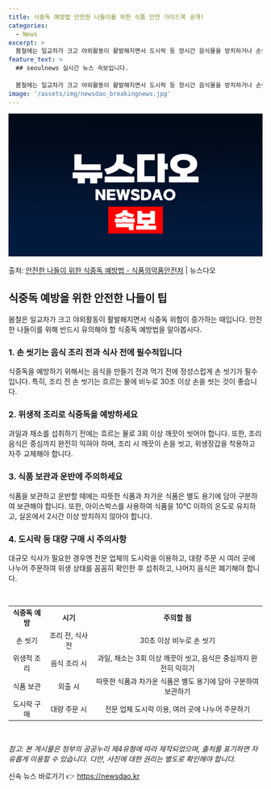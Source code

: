 ```yaml
---
title: 식중독 예방법 안전한 나들이를 위한 식품 안전 가이드북 공개!
categories:
  - News
excerpt: >
  봄철에는 일교차가 크고 야외활동이 활발해지면서 도시락 등 장시간 음식물을 방치하거나 손씻기 등 개인위생관리가…
feature_text: >
  ## seoulnews 실시간 뉴스 속보입니다.

  봄철에는 일교차가 크고 야외활동이 활발해지면서 도시락 등 장시간 음식물을 방치하거나 손씻기 등 개인위생관리가…
image: '/assets/img/newsdao_breakingnews.jpg'
---
```


![뉴스다오 속보](/assets/img/newsdao_breakingnews.jpg)

<p>출처: <a href="https://newsdao.kr/3600" rel="dofollow">안전한 나들이 위한 식중독 예방법 - 식품의약품안전처</a> | 뉴스다오</p>

<h2 data-ke-size="size26">식중독 예방을 위한 안전한 나들이 팁</h2>
<p data-ke-size="size16">봄철은 일교차가 크고 야외활동이 활발해지면서 식중독 위험이 증가하는 때입니다. 안전한 나들이를 위해 반드시 유의해야 할 식중독 예방법을 알아봅시다.</p>

<h3>1. <b>손 씻기는 음식 조리 전과 식사 전에 필수적입니다</b></h3>
<p data-ke-size="size16">식중독을 예방하기 위해서는 음식을 만들기 전과 먹기 전에 정성스럽게 손 씻기가 필수입니다. 특히, 조리 전 손 씻기는 흐르는 물에 비누로 30초 이상 손을 씻는 것이 좋습니다.</p>

<h3>2. <b>위생적 조리로 식중독을 예방하세요</b></h3>
<p data-ke-size="size16">과일과 채소를 섭취하기 전에는 흐르는 물로 3회 이상 깨끗이 씻어야 합니다. 또한, 조리 음식은 중심까지 완전히 익혀야 하며, 조리 시 깨끗이 손을 씻고, 위생장갑을 착용하고 자주 교체해야 합니다.</p>

<h3>3. <b>식품 보관과 운반에 주의하세요</b></h3>
<p data-ke-size="size16">식품을 보관하고 운반할 때에는 따뜻한 식품과 차가운 식품은 별도 용기에 담아 구분하여 보관해야 합니다. 또한, 아이스박스를 사용하여 식품을 10℃ 이하의 온도로 유지하고, 실온에서 2시간 이상 방치하지 않아야 합니다.</p>

<h3>4. <b>도시락 등 대량 구매 시 주의사항</b></h3>
<p data-ke-size="size16">대규모 식사가 필요한 경우엔 전문 업체의 도시락을 이용하고, 대량 주문 시 여러 곳에 나누어 주문하여 위생 상태를 꼼꼼히 확인한 후 섭취하고, 나머지 음식은 폐기해야 합니다.</p>

<p data-ke-size="size16">&nbsp;</p>
<table>
<tbody>
<tr>
<td style="text-align: center; height: 17px;"><b>식중독 예방</b></td>
<td style="text-align: center; height: 17px;"><b>시기</b></td>
<td style="text-align: center; height: 17px;"><b>주의할 점</b></td>
</tr>
<tr>
<td style="text-align: center; height: 17px;">손 씻기</td>
<td style="text-align: center; height: 17px;">조리 전, 식사 전</td>
<td style="text-align: center; height: 17px;">30초 이상 비누로 손 씻기</td>
</tr>
<tr>
<td style="text-align: center; height: 17px;">위생적 조리</td>
<td style="text-align: center; height: 17px;">음식 조리 시</td>
<td style="text-align: center; height: 17px;">과일, 채소는 3회 이상 깨끗이 씻고, 음식은 중심까지 완전히 익히기</td>
</tr>
<tr>
<td style="text-align: center; height: 17px;">식품 보관</td>
<td style="text-align: center; height: 17px;">외출 시</td>
<td style="text-align: center; height: 17px;">따뜻한 식품과 차가운 식품은 별도 용기에 담아 구분하여 보관하기</td>
</tr>
<tr>
<td style="text-align: center; height: 17px;">도시락 구매</td>
<td style="text-align: center; height: 17px;">대량 주문 시</td>
<td style="text-align: center; height: 17px;">전문 업체 도시락 이용, 여러 곳에 나누어 주문하기</td>
</tr>
</tbody>
</table>
<p data-ke-size="size16">&nbsp;</p>

<p data-ke-size="size16"><i>참고: 본 게시물은 정부의 공공누리 제4유형에 따라 제작되었으며, 출처를 표기하면 자유롭게 이용할 수 있습니다. 다만, 사진에 대한 권리는 별도로 확인해야 합니다.</i></p> 

신속 뉴스 바로가기 👉 <a href="https://newsdao.kr" rel="dofollow">https://newsdao.kr</a>


